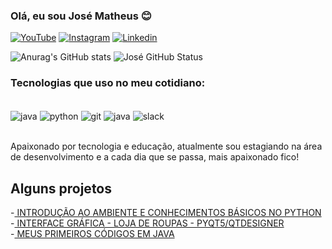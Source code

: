 ### Olá, eu sou José Matheus 😊


[![YouTube](https://img.shields.io/badge/YouTube-FF0000?style=for-the-badge&logo=youtube&logoColor=white)](https://www.youtube.com/channel/UCbk8bGLotOm-V9PDHjvzEAA)
[![Instagram](https://img.shields.io/badge/Instagram-E4405F?style=for-the-badge&logo=instagram&logoColor=white)](https://www.instagram.com/teteucoxta/)
[![Linkedin](https://img.shields.io/badge/LinkedIn-0077B5?style=for-the-badge&logo=linkedin&logoColor=white)](https://www.linkedin.com/in/matheus112/)

![Anurag's GitHub stats](https://github-readme-stats.vercel.app/api?username=Jose-Matheusc&show_icons=true&theme=transparent)
![José GitHub Status](https://github-readme-stats.vercel.app/api/top-langs/?username=Jose-Matheusc&layout=compact)

### Tecnologias que uso no meu cotidiano:

<div style= "display: inline_block"><br/>
    <img align="center"  alt="java" src="https://img.shields.io/badge/Java-ED8B00?style=for-the-badge&logo=openjdk&logoColor=white">
    <img align="center"  alt="python" src="https://img.shields.io/badge/Python-14354C?style=for-the-badge&logo=python&logoColor=white">
    <img align="center"  alt="git" src="https://img.shields.io/badge/GIT-E44C30?style=for-the-badge&logo=git&logoColor=white">
    <img align="center"  alt="java" src="https://img.shields.io/badge/Notion-000000?style=for-the-badge&logo=notion&logoColor=white">
    <img align="center"  alt="slack" src="https://img.shields.io/badge/Slack-4A154B?style=for-the-badge&logo=slack&logoColor=white">   
<div><br/>

Apaixonado por tecnologia e educação, atualmente sou estagiando na área de desenvolvimento e a cada dia que se passa, mais apaixonado fico!

## Alguns projetos
-[ INTRODUÇÃO AO AMBIENTE E CONHECIMENTOS BÁSICOS NO PYTHON](https://www.youtube.com/watch?v=P4LkYCrVuKY&list=PLtrwTUXEhE7zw7NWaqmnRNzObGwVaeuEN)<br/>
-[ INTERFACE GRÁFICA - LOJA DE ROUPAS - PYQT5/QTDESIGNER](https://www.youtube.com/watch?v=TR-LFSO0K7A&t=16s)<br/>
-[ MEUS PRIMEIROS CÓDIGOS EM JAVA](https://github.com/jose-matheusc/PrimeirosProjetosJava/tree/main)<br/>
